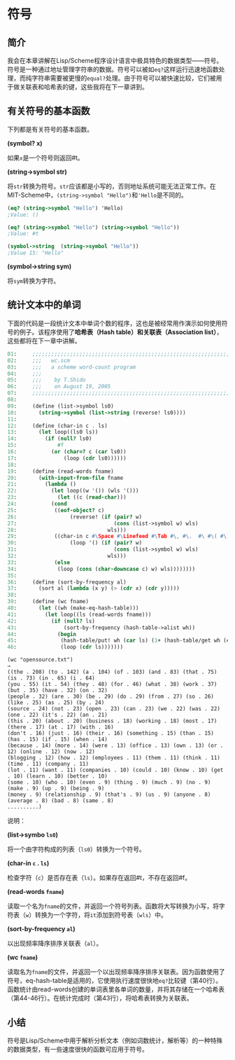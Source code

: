 # 符号

## 简介

我会在本章讲解在Lisp/Scheme程序设计语言中极具特色的数据类型——符号。符号是一种通过地址管理字符串的数据。符号可以被如`eq?`这样运行迅速地函数处理，而纯字符串需要被更慢的`equal?`处理。由于符号可以被快速比较，它们被用于做关联表和哈希表的键，这些我将在下一章讲到。

## 有关符号的基本函数

下列都是有关符号的基本函数。

**(symbol? x)**

如果`x`是一个符号则返回#t。

**(string->symbol str)**

将`str`转换为符号。`str`应该都是小写的，否则地址系统可能无法正常工作。在MIT-Scheme中，`(string->symbol "Hello")`和`'Hello`是不同的。

```scheme
(eq? (string->symbol "Hello") 'Hello)
;Value: ()

(eq? (string->symbol "Hello") (string->symbol "Hello"))
;Value: #t

(symbol->string  (string->symbol "Hello"))
;Value 15: "Hello"
```

**(symbol->string sym)**

将`sym`转换为字符。

## 统计文本中的单词

下面的代码是一段统计文本中单词个数的程序，这也是被经常用作演示如何使用符号的例子。该程序使用了**哈希表（Hash table）**和**关联表（Association list）**，这些都将在下一章中讲解。

```scheme
01:     ;;;;;;;;;;;;;;;;;;;;;;;;;;;;;;;;;;;;;;;;;;;;;;;;;;;;;;;;;;;;;;;;;;;;;;;;;;;;;;;
02:     ;;;   wc.scm
03:     ;;;   a scheme word-count program
04:     ;;;
05:     ;;;    by T.Shido
06:     ;;;    on August 19, 2005
07:     ;;;;;;;;;;;;;;;;;;;;;;;;;;;;;;;;;;;;;;;;;;;;;;;;;;;;;;;;;;;;;;;;;;;;;;;;;;;;;;;;
08:     
09:     (define (list->symbol ls0)
10:       (string->symbol (list->string (reverse! ls0))))
11:     
12:     (define (char-in c . ls)
13:       (let loop((ls0 ls))
14:         (if (null? ls0)
15:             #f
16:           (or (char=? c (car ls0))
17:               (loop (cdr ls0))))))
18:     
19:     (define (read-words fname)
20:       (with-input-from-file fname
21:         (lambda ()
22:           (let loop((w '()) (wls '()))
23:             (let ((c (read-char)))
24:     	  (cond
25:     	   ((eof-object? c)
26:                 (reverse! (if (pair? w)
27:                               (cons (list->symbol w) wls)
28:                             wls)))
29:     	   ((char-in c #\Space #\Linefeed #\Tab #\, #\.  #\ #\( #\) #\= #\? #\! #\; #\:)
30:                 (loop '() (if (pair? w)
31:                               (cons (list->symbol w) wls)
32:                             wls)))
33:     	   (else
34:     	    (loop (cons (char-downcase c) w) wls))))))))
35:     
36:     (define (sort-by-frequency al)
37:       (sort al (lambda (x y) (> (cdr x) (cdr y)))))
38:     
39:     (define (wc fname)
40:       (let ((wh (make-eq-hash-table)))
41:         (let loop((ls (read-words fname)))
42:           (if (null? ls)
43:               (sort-by-frequency (hash-table->alist wh))
44:             (begin
45:              (hash-table/put! wh (car ls) (1+ (hash-table/get wh (car ls) 0)))
46:              (loop (cdr ls)))))))
```

```
(wc "opensource.txt")
⇒
((the . 208) (to . 142) (a . 104) (of . 103) (and . 83) (that . 75) (is . 73) (in . 65) (i . 64)
(you . 55) (it . 54) (they . 48) (for . 46) (what . 38) (work . 37) (but . 35) (have . 32) (on . 32)
(people . 32) (are . 30) (be . 29) (do . 29) (from . 27) (so . 26) (like . 25) (as . 25) (by . 24)
(source . 24) (not . 23) (open . 23) (can . 23) (we . 22) (was . 22) (one . 22) (it's . 22) (an . 21)
(this . 20) (about . 20) (business . 18) (working . 18) (most . 17) (there . 17) (at . 17) (with . 16)
(don't . 16) (just . 16) (their . 16) (something . 15) (than . 15) (has . 15) (if . 15) (when . 14)
(because . 14) (more . 14) (were . 13) (office . 13) (own . 13) (or . 12) (online . 12) (now . 12)
(blogging . 12) (how . 12) (employees . 11) (them . 11) (think . 11) (time . 11) (company . 11)
(lot . 11) (want . 11) (companies . 10) (could . 10) (know . 10) (get . 10) (learn . 10) (better . 10)
(some . 10) (who . 10) (even . 9) (thing . 9) (much . 9) (no . 9) (make . 9) (up . 9) (being . 9)
(money . 9) (relationship . 9) (that's . 9) (us . 9) (anyone . 8) (average . 8) (bad . 8) (same . 8)
..........)
```

说明：

**(list->symbo `ls0`)**    

将一个由字符构成的列表（`ls0`）转换为一个符号。

**(char-in `c` . `ls`)**

检查字符（`c`）是否存在表（`ls`）。如果存在返回#t，不存在返回#f。

**(read-words `fname`)**

读取一个名为`fname`的文件，并返回一个符号列表。函数将大写转换为小写，将字符表（`w`）转换为一个字符，将`it`添加到符号表（`wls`）中。

**(sort-by-frequency `al`)**

以出现频率降序排序关联表（`al`）。

**(wc `fname`)**
  
读取名为`fname`的文件，并返回一个以出现频率降序排序关联表。因为函数使用了符号，eq-hash-table是适用的，它使用执行速度很快地`eq?`比较键（第40行）。函数统计由read-words创建的单词表里各单词的数量，并将其存储在一个哈希表（第44-46行）。在统计完成时（第43行），将哈希表转换为关联表。

## 小结

符号是Lisp/Scheme中用于解析分析文本（例如词数统计，解析等）的一种特殊的数据类型，有一些速度很快的函数可应用于符号。
